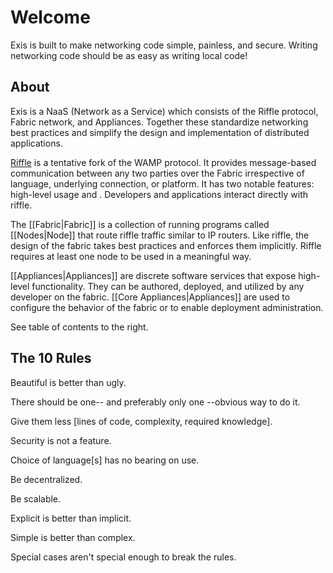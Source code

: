 # Welcome

Exis is built to make networking code simple, painless, and secure. Writing networking code should be as easy as writing local code!


## About

Exis is a NaaS (Network as a Service) which consists of the Riffle protocol, Fabric network, and Appliances. Together these standardize networking best practices and simplify the design and implementation of distributed applications. 

[Riffle](/pages/installing/gettingStarted.md) is a tentative fork of the WAMP protocol. It provides message-based communication between any two parties over the Fabric irrespective of language, underlying connection, or platform. It has two notable features: high-level usage and . Developers and applications interact directly with riffle. 

The [[Fabric|Fabric]] is a collection of running programs called [[Nodes|Node]] that route riffle traffic similar to IP routers. Like riffle, the design of the fabric takes best practices and enforces them implicitly. Riffle requires at least one node to be used in a meaningful way.

[[Appliances|Appliances]] are discrete software services that expose high-level functionality. They can be authored, deployed, and utilized by any developer on the fabric. [[Core Appliances|Appliances]] are used to configure the behavior of the fabric or to enable deployment administration. 

See table of contents to the right. 

## The 10 Rules

Beautiful is better than ugly.

There should be one-- and preferably only one --obvious way to do it.

Give them less [lines of code, complexity, required knowledge].

Security is not a feature. 

Choice of language[s] has no bearing on use.

Be decentralized.

Be scalable. 

Explicit is better than implicit.

Simple is better than complex.

Special cases aren't special enough to break the rules. 


[riffle]:/pages/installing/gettingStarted.md


<!-- [Riffle](/pages/installing/gettingStarted.md
[Resin.io][resin] 

[Resin.io][resin] makes it simple to deploy, update, and maintain code running on remote devices. We are bringing the web development and deployment workflow to hardware. Using tools like git and docker to allow you to seamlessly update all your embedded linux devices in the wild. We handle cross-compilation, device monitoring, VPNs, and log collection, so you can focus on your product and not the infrastructure.

To get started with resin.io, first read [understanding resin.io][understanding] or you can jump right in with [installing resin.io][installing] to start provisioning some devices and pushing code.

Have fun!

If you have any further questions drop us a mail at **hello@resin.io**.

[resin]:http://resin.io
[installing]:/pages/installing/gettingStarted.md
[understanding]:/pages/understanding/understanding-code-deployment.md -->